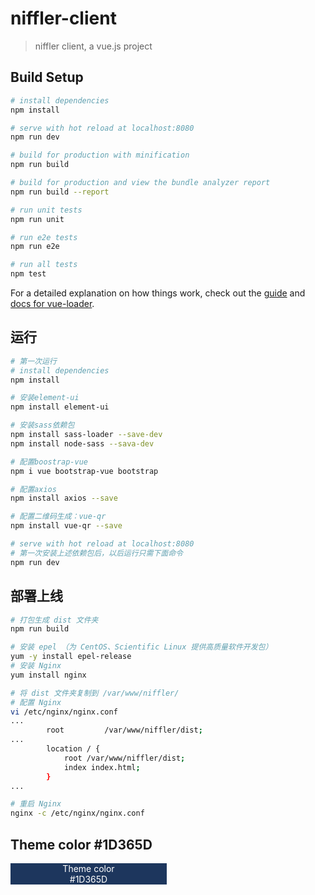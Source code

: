 # niffler-client

> niffler client, a vue.js project

## Build Setup

``` bash
# install dependencies
npm install

# serve with hot reload at localhost:8080
npm run dev

# build for production with minification
npm run build

# build for production and view the bundle analyzer report
npm run build --report

# run unit tests
npm run unit

# run e2e tests
npm run e2e

# run all tests
npm test
```

For a detailed explanation on how things work, check out the [guide](http://vuejs-templates.github.io/webpack/) and [docs for vue-loader](http://vuejs.github.io/vue-loader).



## 运行

```bash
# 第一次运行
# install dependencies
npm install

# 安装element-ui
npm install element-ui

# 安装sass依赖包
npm install sass-loader --save-dev
npm install node-sass --sava-dev

# 配置boostrap-vue
npm i vue bootstrap-vue bootstrap

# 配置axios
npm install axios --save

# 配置二维码生成：vue-qr
npm install vue-qr --save

# serve with hot reload at localhost:8080
# 第一次安装上述依赖包后，以后运行只需下面命令
npm run dev
```


## 部署上线
```bash
# 打包生成 dist 文件夹
npm run build

# 安装 epel （为 CentOS、Scientific Linux 提供高质量软件开发包）
yum -y install epel-release
# 安装 Nginx
yum install nginx

# 将 dist 文件夹复制到 /var/www/niffler/
# 配置 Nginx
vi /etc/nginx/nginx.conf
...
        root         /var/www/niffler/dist;
...
        location / {
            root /var/www/niffler/dist;
            index index.html;
        }
...

# 重启 Nginx
nginx -c /etc/nginx/nginx.conf
```


## Theme color \#1D365D

<div style="background-color: #1D365D; width: 250px; color: white; text-align:center;">Theme color<br>#1D365D</div>

